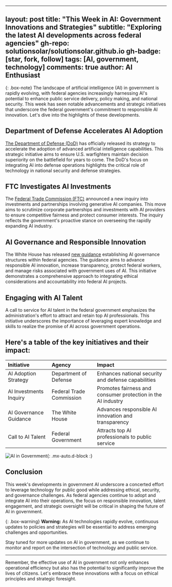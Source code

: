 
---
layout: post
title: "This Week in AI: Government Innovations and Strategies"
subtitle: "Exploring the latest AI developments across federal agencies"
gh-repo: solutionsolar/solutionsolar.github.io
gh-badge: [star, fork, follow]
tags: [AI, government, technology]
comments: true
author: AI Enthusiast
---

{: .box-note}
The landscape of artificial intelligence (AI) in government is rapidly evolving, with federal agencies increasingly harnessing AI's potential to enhance public service delivery, policy making, and national security. This week has seen notable advancements and strategic initiatives that underscore the federal government's commitment to responsible AI innovation. Let's dive into the highlights of these developments.

## Department of Defense Accelerates AI Adoption

[The Department of Defense (DoD)](https://www.defense.gov/) has officially released its strategy to accelerate the adoption of advanced artificial intelligence capabilities. This strategic initiative aims to ensure U.S. warfighters maintain decision superiority on the battlefield for years to come. The DoD's focus on integrating AI into defense operations highlights the critical role of technology in national security and defense strategies.

## FTC Investigates AI Investments

The [Federal Trade Commission (FTC)](https://www.ftc.gov/) announced a new inquiry into investments and partnerships involving generative AI companies. This move aims to scrutinize corporate partnerships and investments with AI providers to ensure competitive fairness and protect consumer interests. The inquiry reflects the government's proactive stance on overseeing the rapidly expanding AI industry.

## AI Governance and Responsible Innovation

The White House has released [new guidance](https://www.whitehouse.gov/) establishing AI governance structures within federal agencies. The guidance aims to advance responsible AI innovation, increase transparency, protect federal workers, and manage risks associated with government uses of AI. This initiative demonstrates a comprehensive approach to integrating ethical considerations and accountability into federal AI projects.

## Engaging with AI Talent

A call to service for AI talent in the federal government emphasizes the administration's effort to attract and retain top AI professionals. This initiative underscores the importance of leveraging expert knowledge and skills to realize the promise of AI across government operations.

## Here's a table of the key initiatives and their impact:

| Initiative | Agency | Impact |
| :------ |:--- | :--- |
| AI Adoption Strategy | Department of Defense | Enhances national security and defense capabilities |
| AI Investments Inquiry | Federal Trade Commission | Promotes fairness and consumer protection in the AI industry |
| AI Governance Guidance | The White House | Advances responsible AI innovation and transparency |
| Call to AI Talent | Federal Government | Attracts top AI professionals to public service |

![AI in Government](https://beautifuljekyll.com/assets/img/ai-government.jpg){: .mx-auto.d-block :}

## Conclusion

This week's developments in government AI underscore a concerted effort to leverage technology for public good while addressing ethical, security, and governance challenges. As federal agencies continue to adopt and integrate AI into their operations, the focus on responsible innovation, talent engagement, and strategic oversight will be critical in shaping the future of AI in government.

{: .box-warning}
**Warning:** As AI technologies rapidly evolve, continuous updates to policies and strategies will be essential to address emerging challenges and opportunities.

Stay tuned for more updates on AI in government, as we continue to monitor and report on the intersection of technology and public service.

---

Remember, the effective use of AI in government not only enhances operational efficiency but also has the potential to significantly improve the lives of citizens. Let's embrace these innovations with a focus on ethical principles and strategic foresight.
